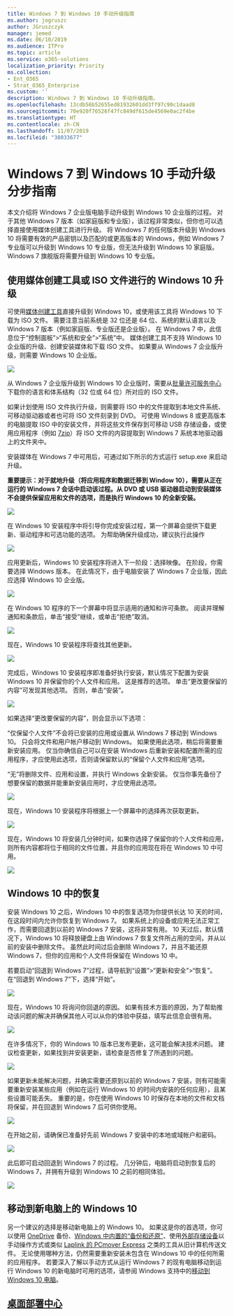 ```yaml
---
title: Windows 7 到 Windows 10 手动升级指南
ms.author: jogruszc
author: JGruszczyk
manager: jemed
ms.date: 06/10/2019
ms.audience: ITPro
ms.topic: article
ms.service: o365-solutions
localization_priority: Priority
ms.collection:
- Ent_O365
- Strat_O365_Enterprise
ms.custom: ''
description: Windows 7 到 Windows 10 手动升级指南。
ms.openlocfilehash: 13cdb56b52655ed81932601dd3ff97c90c1daad8
ms.sourcegitcommit: 70e920f76526f47fc849df615de4569e0ac2f4be
ms.translationtype: HT
ms.contentlocale: zh-CN
ms.lasthandoff: 11/07/2019
ms.locfileid: "38033677"
---
```

# <a name="windows-7-to-windows-10-manual-upgrade-step-by-step-guide"></a>Windows 7 到 Windows 10 手动升级分步指南

本文介绍将 Windows 7 企业版电脑手动升级到 Windows 10 企业版的过程。 对于其他 Windows 7 版本（如家庭版和专业版），该过程非常类似，但你也可以选择直接使用媒体创建工具进行升级。 将 Windows 7 的任何版本升级到 Windows 10 将需要有效的产品密钥以及匹配的或更高版本的 Windows，例如 Windows 7 专业版可以升级到 Windows 10 专业版，但无法升级到 Windows 10 家庭版。 Windows 7 旗舰版将需要升级到 Windows 10 专业版。

## <a name="windows-10-upgrades-using-the-media-creation-tool-or-iso-files"></a>使用媒体创建工具或 ISO 文件进行的 Windows 10 升级

可使用[媒体创建工具](https://www.microsoft.com/software-download/windows10ISO)直接升级到 Windows 10，或使用该工具将 Windows 10 下载为 ISO 文件。 需要注意当前系统是 32 位还是 64 位、系统的默认语言以及 Windows 7 版本（例如家庭版、专业版还是企业版）。 在 Windows 7 中，此信息位于“控制面板”\>“系统和安全”\>“系统”中。 媒体创建工具不支持 Windows 10 企业版的升级、创建安装媒体和下载 ISO 文件。 如果要从 Windows 7 企业版升级，则需要 Windows 10 企业版。

![](media/windows-7-to-windows-10-upgrade-manual-media/windows-7-to-windows-10-upgrade-manual-media-1.png)

从 Windows 7 企业版升级到 Windows 10 企业版时，需要从[批量许可服务中心](https://www.microsoft.com/licensing/servicecenter/default.aspx)下载你的语言和体系结构（32 位或 64 位）所对应的 ISO 文件。

如果计划使用 ISO 文件执行升级，则需要将 ISO 中的文件提取到本地文件系统、可移动驱动器或者也可将 ISO 文件刻录到 DVD。 可使用 Windows 8 或更高版本的电脑提取 ISO 中的安装文件，并将这些文件保存到可移动 USB 存储设备，或使用应用程序（例如 [7zip](https://www.7-zip.org/)）将 ISO 文件的内容提取到 Windows 7 系统本地驱动器上的文件夹中。

安装媒体在 Windows 7 中可用后，可通过如下所示的方式运行 setup.exe 来启动升级。

**重要提示：对于就地升级（将应用程序和数据迁移到 Window 10），需要从正在运行的 Windows 7 会话中启动该过程。从 DVD 或 USB 驱动器启动到安装媒体不会提供保留应用和文件的选项，而是执行 Windows 10 的全新安装。**

![](media/windows-7-to-windows-10-upgrade-manual-media/windows-7-to-windows-10-upgrade-manual-media-2.png)

在 Windows 10 安装程序中将引导你完成安装过程，第一个屏幕会提供下载更新、驱动程序和可选功能的选项。 为帮助确保升级成功，建议执行此操作

![](media/windows-7-to-windows-10-upgrade-manual-media/windows-7-to-windows-10-upgrade-manual-media-3.png)

应用更新后，Windows 10 安装程序将进入下一阶段：选择映像。 在阶段，你需要选择 Windows 版本。 在此情况下，由于电脑安装了 Windows 7 企业版，因此应选择 Windows 10 企业版。

![](media/windows-7-to-windows-10-upgrade-manual-media/windows-7-to-windows-10-upgrade-manual-media-4.png)

在 Windows 10 程序的下一个屏幕中将显示适用的通知和许可条款。 阅读并理解通知和条款后，单击“接受”继续，或单击“拒绝”取消。

![](media/windows-7-to-windows-10-upgrade-manual-media/windows-7-to-windows-10-upgrade-manual-media-5.png)

现在，Windows 10 安装程序将查找其他更新。

![](media/windows-7-to-windows-10-upgrade-manual-media/windows-7-to-windows-10-upgrade-manual-media-6.png)

完成后，Windows 10 安装程序即准备好执行安装，默认情况下配置为安装 Windows 10 并保留你的个人文件和应用。 这是推荐的选项。 单击“更改要保留的内容”可发现其他选项。 否则，单击“安装”。

![](media/windows-7-to-windows-10-upgrade-manual-media/windows-7-to-windows-10-upgrade-manual-media-7.png)

如果选择“更改要保留的内容”，则会显示以下选项：

“仅保留个人文件”不会将已安装的应用或设置从 Windows 7 移动到 Windows 10。 只会将文件和用户帐户移动到 Windows。 如果使用此选项，稍后将需要重新安装应用。 仅当你确信自己可以在安装 Windows 后重新安装和配置所需的应用程序，才应使用此选项，否则请保留默认的“保留个人文件和应用”选项。

“无”将删除文件、应用和设置，并执行 Windows 全新安装。 仅当你事先备份了想要保留的数据并能重新安装应用时，才应使用此选项。

![](media/windows-7-to-windows-10-upgrade-manual-media/windows-7-to-windows-10-upgrade-manual-media-8.png)

现在，Windows 10 安装程序将根据上一个屏幕中的选择再次获取更新。

![](media/windows-7-to-windows-10-upgrade-manual-media/windows-7-to-windows-10-upgrade-manual-media-9.png)

现在，Windows 10 将安装几分钟时间，如果你选择了保留你的个人文件和应用，则所有内容都将位于相同的文件位置，并且你的应用现在将在 Windows 10 中可用。

![](media/windows-7-to-windows-10-upgrade-manual-media/windows-7-to-windows-10-upgrade-manual-media-10.png)

## 

## <a name="recovery-in-windows-10"></a>Windows 10 中的恢复

安装 Windows 10 之后，Windows 10 中的恢复选项为你提供长达 10 天的时间，在这段时间内允许你恢复到 Windows 7。 如果系统上的设备或应用无法正常工作，而需要回退到以前的 Windows 7 安装，这将非常有用。 10 天过后，默认情况下，Windows 10 将释放硬盘上由 Windows 7 恢复文件所占用的空间，并从以前的安装中删除文件。 虽然此时间过后会删除 Windows 7，并且不能还原 Windows 7，但你的应用和个人文件将保留在 Windows 10 中。

若要启动“回退到 Windows 7”过程，请导航到“设置”\>“更新和安全”\>“恢复”。 在“回退到 Windows 7”下，选择“开始”。

![](media/windows-7-to-windows-10-upgrade-manual-media/windows-7-to-windows-10-upgrade-manual-media-11.png)

现在，Windows 10 将询问你回退的原因。 如果有技术方面的原因，为了帮助推动该问题的解决并确保其他人可以从你的体验中获益，填写此信息会很有用。

![](media/windows-7-to-windows-10-upgrade-manual-media/windows-7-to-windows-10-upgrade-manual-media-12.png)

在许多情况下，你的 Windows 10 版本已发布更新，这可能会解决技术问题。 建议检查更新，如果找到并安装更新，请检查是否修复了所遇到的问题。

![](media/windows-7-to-windows-10-upgrade-manual-media/windows-7-to-windows-10-upgrade-manual-media-13.png)

如果更新未能解决问题，并确实需要还原到以前的 Windows 7 安装，则有可能需要重新安装某些应用（例如在运行 Windows 10 的时间内安装的任何应用），且某些设置可能丢失。 重要的是，你在使用 Windows 10 时保存在本地的文件和文档将保留，并在回退到 Windows 7 后可供你使用。 

![](media/windows-7-to-windows-10-upgrade-manual-media/windows-7-to-windows-10-upgrade-manual-media-14.png)

在开始之前，请确保已准备好先前 Windows 7 安装中的本地或域帐户和密码。

![](media/windows-7-to-windows-10-upgrade-manual-media/windows-7-to-windows-10-upgrade-manual-media-15.png)

此后即可启动回退到 Windows 7 的过程。 几分钟后，电脑将启动到恢复后的 Windows 7，并拥有升级到 Windows 10 之前的相同体验。

![](media/windows-7-to-windows-10-upgrade-manual-media/windows-7-to-windows-10-upgrade-manual-media-16.png)

## <a name="moving-to-windows-10-on-a-new-pc"></a>移动到新电脑上的 Windows 10

另一个建议的选择是移动新电脑上的 Windows 10。 如果这是你的首选项，你可以使用 [OneDrive](https://support.office.com/article/b5e918be-0fd4-4095-98da-bceed57f8e0c?ocid=MoveToWindows10) 备份、[Windows 中内置的“备份和还原”](https://support.microsoft.com/help/4469209?ocid=MoveToWindows10)、使用[外部存储设备](https://support.microsoft.com/help/4465814/windows-7-move-files-off-pc-with-an-external-storage-device?ocid=MoveToWindows10)以手动操作方式或类似 [Laplink 的 PCmover Express](https://www.microsoft.com/windows/transfer-your-data) 之类的工具从旧计算机传送文件。 无论使用哪种方法，仍然需要重新安装未包含在 Windows 10 中的任何所需的应用程序。 若要深入了解以手动方式从运行 Windows 7 的现有电脑移动到运行 Windows 10 的新电脑时可用的选项，请参阅 Windows 支持中的[移动到 Windows 10 电脑](https://support.microsoft.com/help/4229823?ocid=MoveToWindows10)。

## <a name="desktop-deployment-centerhttpsakamshowtoshift"></a>[桌面部署中心](https://aka.ms/howtoshift)